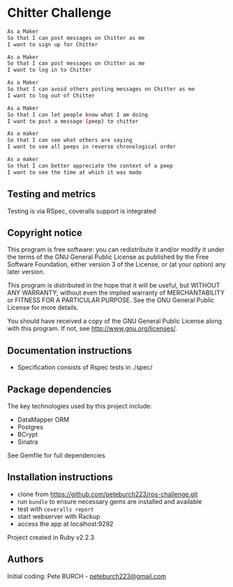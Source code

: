 Chitter Challenge
=================



```sh
As a Maker
So that I can post messages on Chitter as me
I want to sign up for Chitter

As a Maker
So that I can post messages on Chitter as me
I want to log in to Chitter

As a Maker
So that I can avoid others posting messages on Chitter as me
I want to log out of Chitter

As a Maker
So that I can let people know what I am doing  
I want to post a message (peep) to chitter

As a maker
So that I can see what others are saying  
I want to see all peeps in reverse chronological order

As a maker
So that I can better appreciate the context of a peep
I want to see the time at which it was made
```
Testing and metrics
-------------------
Testing is via RSpec, coveralls support is integrated

Copyright notice
----------------
This program is free software: you can redistribute it and/or modify it under the terms of the GNU General Public License as published by the Free Software Foundation, either version 3 of the License, or (at your option) any later version.

This program is distributed in the hope that it will be useful, but WITHOUT ANY WARRANTY; without even the implied warranty of MERCHANTABILITY or FITNESS FOR A PARTICULAR PURPOSE.  See the GNU General Public License for more details.

You should have received a copy of the GNU General Public License along with this program.  If not, see <http://www.gnu.org/licenses/>.

Documentation instructions
--------------------------
- Specification consists of Rspec tests in ./spec/

Package dependencies
--------------------
The key technologies used by this project include:
- DataMapper ORM
- Postgres
- BCrypt
- Sinatra

See Gemfile for full dependencies

Installation instructions
-------------------------
- clone from https://github.com/peteburch223/rps-challenge.git
- run `bundle` to ensure necessary gems are installed and available
- test with `coveralls report`
- start webserver with Rackup
- access the app at localhost:9292

Project created in Ruby v2.2.3

Authors
-------
Initial coding: Pete BURCH - peteburch223@gmail.com
